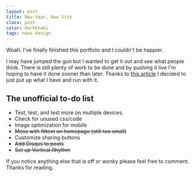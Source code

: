 ```yaml
---
layout: post
title: New Year, New Site
class: post
color: darkkhaki
tags: news design
---
```


Woah. I've finally finished this portfolio and I couldn't be happier.

I may have jumped the gun but I wanted to get it out and see what people think. There is still plenty of work to be done and by pushing it live I'm hoping to have it done sooner than later. Thanks to [this article](https://medium.com/p/f8083e76146d "Stop putting it off and accept the challenge.") I decided to just put up what I have and run with it. 

<h2 class="h3">The unofficial to-do list</h2>

* Test, test, and test more on multiple devices.
* Check for unused css/code
* Image optimization for mobile
* <s>Mess with fittext on homepage (still too small)</s>
* Customize sharing buttons
* <s>Add Disqus to posts</s>
* <s>Set up Vertical Rhythm</s>

If you notice anything else that is off or wonky please feel free to comment. Thanks for reading.